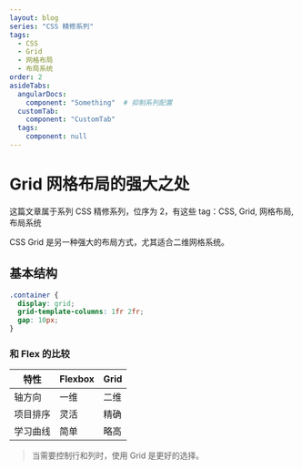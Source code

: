 ```yaml
---
layout: blog
series: "CSS 精修系列"
tags:
  - CSS
  - Grid
  - 网格布局
  - 布局系统
order: 2
asideTabs:
  angularDocs:
    component: "Something"  # 抑制系列配置
  customTab:
    component: "CustomTab"
  tags:
    component: null
---
```


# Grid 网格布局的强大之处

这篇文章属于系列 CSS 精修系列，位序为 2，有这些 tag：CSS, Grid, 网格布局, 布局系统

CSS Grid 是另一种强大的布局方式，尤其适合二维网格系统。

## 基本结构

```css
.container {
  display: grid;
  grid-template-columns: 1fr 2fr;
  gap: 10px;
}
```

### 和 Flex 的比较

| 特性        | Flexbox | Grid   |
|-------------|---------|--------|
| 轴方向      | 一维    | 二维   |
| 项目排序    | 灵活    | 精确   |
| 学习曲线    | 简单    | 略高   |

> 当需要控制行和列时，使用 Grid 是更好的选择。